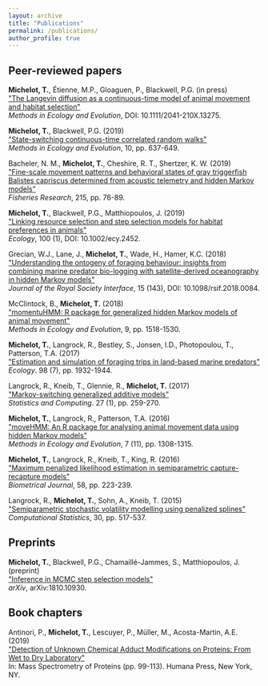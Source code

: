 ```yaml
---
layout: archive
title: "Publications"
permalink: /publications/
author_profile: true
---
```


## Peer-reviewed papers

<strong>Michelot, T.</strong>, &Eacute;tienne, M.P., Gloaguen, P., Blackwell, P.G. (in press)<br /> 
<a href="https://besjournals.onlinelibrary.wiley.com/doi/abs/10.1111/2041-210X.13275">&quot;The Langevin diffusion as a continuous-time model of animal movement and habitat selection&quot; </a><br/>
<em>Methods in Ecology and Evolution</em>, DOI: 10.1111/2041-210X.13275.

<strong>Michelot, T.</strong>, Blackwell, P.G. (2019)<br /> 
<a href="https://besjournals.onlinelibrary.wiley.com/doi/full/10.1111/2041-210X.13154">&quot;State-switching continuous-time correlated random walks&quot; </a><br/>
<em>Methods in Ecology and Evolution</em>, 10, pp. 637-649.

Bacheler, N. M., <strong>Michelot, T.</strong>, Cheshire, R. T., Shertzer, K. W. (2019) <br/>
<a href="https://www.sciencedirect.com/science/article/pii/S0165783619300578">&quot;Fine-scale movement patterns and behavioral states of gray triggerfish Balistes capriscus determined from acoustic telemetry and hidden Markov models&quot; </a><br/>
<em>Fisheries Research</em>, 215, pp. 76-89.

<strong>Michelot, T.</strong>, Blackwell, P.G., Matthiopoulos, J. (2019)<br /> 
<a href="https://esajournals.onlinelibrary.wiley.com/doi/abstract/10.1002/ecy.2452">&quot;Linking resource selection and step selection models for habitat preferences in animals&quot; </a><br/>
<em>Ecology</em>, 100 (1), DOI: 10.1002/ecy.2452.
	
Grecian, W.J., Lane, J., <strong>Michelot, T.</strong>, Wade, H., Hamer, K.C. (2018)<br /> 
	<a href="http://rsif.royalsocietypublishing.org/content/15/143/20180084">&quot;Understanding the ontogeny of foraging behaviour: insights from combining marine predator bio-logging with satellite-derived oceanography in hidden Markov models&quot;</a><br/>
<em>Journal of the Royal Society Interface</em>, 15 (143), DOI: 10.1098/rsif.2018.0084.

McClintock, B., <strong>Michelot, T.</strong> (2018)<br /> 
<a href="http://onlinelibrary.wiley.com/doi/10.1111/2041-210X.12995/abstract">&quot;momentuHMM: R package for generalized hidden Markov models of animal movement&quot; </a><br/>
<em>Methods in Ecology and Evolution</em>, 9, pp. 1518-1530.

<strong>Michelot, T.</strong>, Langrock, R., Bestley, S., Jonsen, I.D., Photopoulou, T., Patterson, T.A. (2017)<br /> 
<a href="http://onlinelibrary.wiley.com/doi/10.1002/ecy.1880/abstract">&quot;Estimation and simulation of foraging trips in land-based marine predators&quot; </a><br/>
<em>Ecology</em>. 98 (7), pp. 1932-1944.

Langrock, R., Kneib, T., Glennie, R., <strong>Michelot, T.</strong> (2017)<br />
<a href="http://link.springer.com/article/10.1007/s11222-015-9620-3">&quot;Markov-switching generalized additive models&quot;</a><br />
<em>Statistics and Computing</em>. 27 (1), pp. 259-270.

<strong>Michelot, T.</strong>, Langrock, R., Patterson, T.A. (2016)<br />
<a href="http://onlinelibrary.wiley.com/doi/10.1111/2041-210X.12578/abstract">&quot;moveHMM: An R package for analysing animal movement data using hidden Markov models&quot;</a><br />
<em>Methods in Ecology and Evolution</em>, 7 (11), pp. 1308-1315.

<strong>Michelot, T.</strong>, Langrock, R., Kneib, T., King, R. (2016)<br />
<a href="http://onlinelibrary.wiley.com/doi/10.1002/bimj.201400222/abstract">&quot;Maximum penalized likelihood estimation in semiparametric capture-recapture models&quot;</a><br />
<em>Biometrical Journal</em>, 58, pp. 223-239. 

Langrock, R., <strong>Michelot, T.</strong>, Sohn, A., Kneib, T. (2015)<br />
<a href="http://link.springer.com/article/10.1007/s00180-014-0547-5">&quot;Semiparametric stochastic volatility modelling using penalized splines&quot;</a><br />
<em>Computational Statistics</em>, 30, pp. 517-537.

## Preprints

<strong>Michelot, T.</strong>, Blackwell, P.G., Chamaill&eacute;-Jammes, S., Matthiopoulos, J. (preprint)<br /> 
<a href="https://arxiv.org/abs/1810.10930">&quot;Inference in MCMC step selection models&quot; </a><br/>
<em>arXiv</em>, arXiv:1810.10930.

## Book chapters

Antinori, P., <strong>Michelot, T.</strong>, Lescuyer, P., Müller, M., Acosta-Martin, A.E. (2019) <br/>
<a href = "https://link.springer.com/protocol/10.1007/978-1-4939-9232-4_8">"Detection of Unknown Chemical Adduct Modifications on Proteins: From Wet to Dry Laboratory"</a> <br/>
In: Mass Spectrometry of Proteins (pp. 99-113). Humana Press, New York, NY.

<!-- {% include base_path %} -->

<!-- {% for post in site.publications reversed %} -->
<!--   {% include archive-single.html %} -->
<!-- {% endfor %} -->
